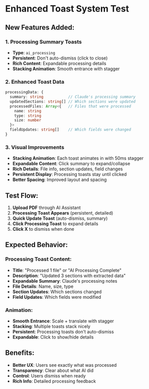 # Enhanced Toast System Test

## New Features Added:

### 1. **Processing Summary Toasts**
- **Type**: `ai_processing`
- **Persistent**: Don't auto-dismiss (click to close)
- **Rich Content**: Expandable processing details
- **Stacking Animation**: Smooth entrance with stagger

### 2. **Enhanced Toast Data**
```typescript
processingData: {
  summary: string           // Claude's processing summary
  updatedSections: string[] // Which sections were updated
  processedFiles: Array<{   // Files that were processed
    name: string
    type: string
    size: number
  }>
  fieldUpdates: string[]    // Which fields were changed
}
```

### 3. **Visual Improvements**
- **Stacking Animation**: Each toast animates in with 50ms stagger
- **Expandable Content**: Click summary to expand/collapse
- **Rich Details**: File info, section updates, field changes
- **Persistent Display**: Processing toasts stay until clicked
- **Better Spacing**: Improved layout and spacing

## Test Flow:

1. **Upload PDF** through AI Assistant
2. **Processing Toast Appears** (persistent, detailed)
3. **Quick Update Toast** (auto-dismiss, summary)
4. **Click Processing Toast** to expand details
5. **Click X** to dismiss when done

## Expected Behavior:

### Processing Toast Content:
- **Title**: "Processed 1 file" or "AI Processing Complete"
- **Description**: "Updated 3 sections with extracted data"
- **Expandable Summary**: Claude's processing notes
- **File Details**: Name, size, type
- **Section Updates**: Which sections changed
- **Field Updates**: Which fields were modified

### Animation:
- **Smooth Entrance**: Scale + translate with stagger
- **Stacking**: Multiple toasts stack nicely
- **Persistent**: Processing toasts don't auto-dismiss
- **Expandable**: Click to show/hide details

## Benefits:
- **Better UX**: Users see exactly what was processed
- **Transparency**: Clear about what AI did
- **Control**: Users dismiss when ready
- **Rich Info**: Detailed processing feedback